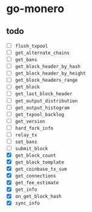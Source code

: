 # go-monero

## todo

- [ ] `flush_txpool`
- [ ] `get_alternate_chains`
- [ ] `get_bans`
- [ ] `get_block_header_by_hash`
- [ ] `get_block_header_by_height`
- [ ] `get_block_headers_range`
- [ ] `get_block`
- [ ] `get_last_block_header`
- [ ] `get_output_distribution`
- [ ] `get_output_histogram`
- [ ] `get_txpool_backlog`
- [ ] `get_version`
- [ ] `hard_fork_info`
- [ ] `relay_tx`
- [ ] `set_bans`
- [ ] `submit_block`
- [x] `get_block_count`
- [x] `get_block_template`
- [x] `get_coinbase_tx_sum`
- [x] `get_connections`
- [x] `get_fee_estimate`
- [x] `get_info`
- [x] `on_get_block_hash`
- [x] `sync_info`

